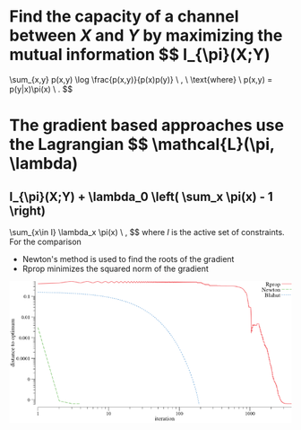 
Find the capacity of a channel between *X* and *Y* by maximizing the mutual information
$$
  I_{\pi}(X;Y)
  =
  \sum_{x,y}
  p(x,y)
  \log
  \frac{p(x,y)}{p(x)p(y)}
  \ , \ 
  \text{where}
  \ 
  p(x,y) = p(y|x)\pi(x)
  \ .
$$

The gradient based approaches use the Lagrangian
$$
  \mathcal{L}(\pi, \lambda)
  =
  I_{\pi}(X;Y)
  +
  \lambda_0
  \left(
    \sum_x \pi(x) - 1
  \right)
  -
  \sum_{x\in I} \lambda_x \pi(x)
  \ ,
$$
where *I* is the active set of constraints. For the comparison
- Newton's method is used to find the roots of the gradient
- Rprop minimizes the squared norm of the gradient

![Optimization](channel.png)
